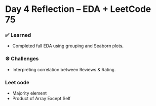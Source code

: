# Day 4 Reflection – EDA + LeetCode 75

### ✅ Learned
- Completed full EDA using grouping and Seaborn plots.

### ⚙️ Challenges
- Interpreting correlation between Reviews & Rating.

### Leet code
- Majority element
- Product of Array Except Self
